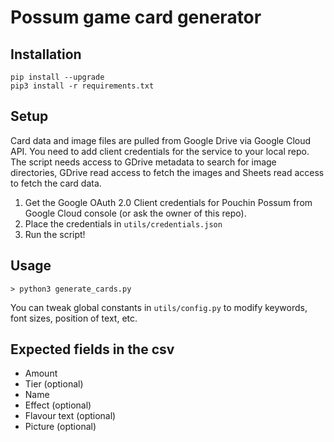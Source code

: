 # Possum game card generator

## Installation
`pip install --upgrade`  
`pip3 install -r requirements.txt`

## Setup
Card data and image files are pulled from Google Drive via Google Cloud API. You need to add client credentials for the service to your local repo.
The script needs access to GDrive metadata to search for image directories, GDrive read access to fetch the images and Sheets read access to fetch the card data.

1. Get the Google OAuth 2.0 Client credentials for Pouchin Possum from Google Cloud console (or ask the owner of this repo).  
2. Place the credentials in `utils/credentials.json`
3. Run the script!

## Usage
`> python3 generate_cards.py`

You can tweak global constants in `utils/config.py` to modify keywords, font sizes, position of text, etc.

## Expected fields in the csv
- Amount
- Tier (optional)
- Name
- Effect (optional)
- Flavour text (optional)
- Picture (optional)